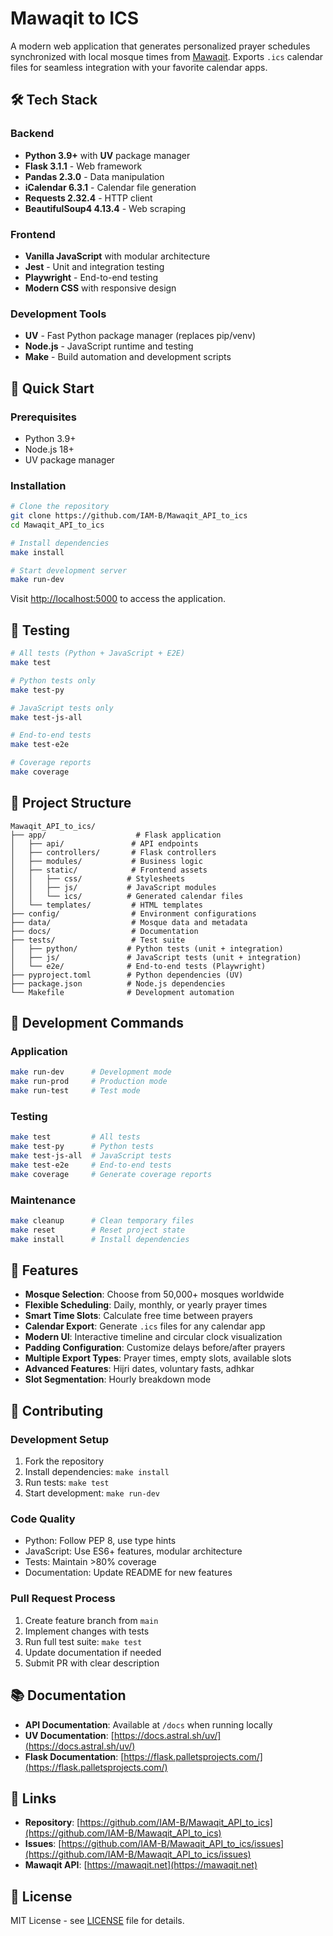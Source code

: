 # Mawaqit to ICS

A modern web application that generates personalized prayer schedules synchronized with local mosque times from [Mawaqit](https://mawaqit.net). Exports `.ics` calendar files for seamless integration with your favorite calendar apps.

## 🛠️ Tech Stack

### Backend

- **Python 3.9+** with **UV** package manager
- **Flask 3.1.1** - Web framework
- **Pandas 2.3.0** - Data manipulation
- **iCalendar 6.3.1** - Calendar file generation
- **Requests 2.32.4** - HTTP client
- **BeautifulSoup4 4.13.4** - Web scraping

### Frontend

- **Vanilla JavaScript** with modular architecture
- **Jest** - Unit and integration testing
- **Playwright** - End-to-end testing
- **Modern CSS** with responsive design

### Development Tools

- **UV** - Fast Python package manager (replaces pip/venv)
- **Node.js** - JavaScript runtime and testing
- **Make** - Build automation and development scripts

## 🚀 Quick Start

### Prerequisites

- Python 3.9+
- Node.js 18+
- UV package manager

### Installation

```bash
# Clone the repository
git clone https://github.com/IAM-B/Mawaqit_API_to_ics
cd Mawaqit_API_to_ics

# Install dependencies
make install

# Start development server
make run-dev
```

Visit [http://localhost:5000](http://localhost:5000) to access the application.

## 🧪 Testing

```bash
# All tests (Python + JavaScript + E2E)
make test

# Python tests only
make test-py

# JavaScript tests only
make test-js-all

# End-to-end tests
make test-e2e

# Coverage reports
make coverage
```

## 📁 Project Structure

```
Mawaqit_API_to_ics/
├── app/                    # Flask application
│   ├── api/               # API endpoints
│   ├── controllers/       # Flask controllers
│   ├── modules/           # Business logic
│   ├── static/            # Frontend assets
│   │   ├── css/          # Stylesheets
│   │   ├── js/           # JavaScript modules
│   │   └── ics/          # Generated calendar files
│   └── templates/         # HTML templates
├── config/                # Environment configurations
├── data/                  # Mosque data and metadata
├── docs/                  # Documentation
├── tests/                 # Test suite
│   ├── python/           # Python tests (unit + integration)
│   ├── js/               # JavaScript tests (unit + integration)
│   └── e2e/              # End-to-end tests (Playwright)
├── pyproject.toml        # Python dependencies (UV)
├── package.json          # Node.js dependencies
└── Makefile              # Development automation
```

## 🔧 Development Commands

### Application

```bash
make run-dev      # Development mode
make run-prod     # Production mode
make run-test     # Test mode
```

### Testing

```bash
make test         # All tests
make test-py      # Python tests
make test-js-all  # JavaScript tests
make test-e2e     # End-to-end tests
make coverage     # Generate coverage reports
```

### Maintenance

```bash
make cleanup      # Clean temporary files
make reset        # Reset project state
make install      # Install dependencies
```

## 🌟 Features

- **Mosque Selection**: Choose from 50,000+ mosques worldwide
- **Flexible Scheduling**: Daily, monthly, or yearly prayer times
- **Smart Time Slots**: Calculate free time between prayers
- **Calendar Export**: Generate `.ics` files for any calendar app
- **Modern UI**: Interactive timeline and circular clock visualization
- **Padding Configuration**: Customize delays before/after prayers
- **Multiple Export Types**: Prayer times, empty slots, available slots
- **Advanced Features**: Hijri dates, voluntary fasts, adhkar
- **Slot Segmentation**: Hourly breakdown mode

## 🤝 Contributing

### Development Setup

1. Fork the repository
2. Install dependencies: `make install`
3. Run tests: `make test`
4. Start development: `make run-dev`

### Code Quality

- Python: Follow PEP 8, use type hints
- JavaScript: Use ES6+ features, modular architecture
- Tests: Maintain >80% coverage
- Documentation: Update README for new features

### Pull Request Process

1. Create feature branch from `main`
2. Implement changes with tests
3. Run full test suite: `make test`
4. Update documentation if needed
5. Submit PR with clear description

## 📚 Documentation

- **API Documentation**: Available at `/docs` when running locally
- **UV Documentation**: [https://docs.astral.sh/uv/](https://docs.astral.sh/uv/)
- **Flask Documentation**: [https://flask.palletsprojects.com/](https://flask.palletsprojects.com/)

## 🔗 Links

- **Repository**: [https://github.com/IAM-B/Mawaqit_API_to_ics](https://github.com/IAM-B/Mawaqit_API_to_ics)
- **Issues**: [https://github.com/IAM-B/Mawaqit_API_to_ics/issues](https://github.com/IAM-B/Mawaqit_API_to_ics/issues)
- **Mawaqit API**: [https://mawaqit.net](https://mawaqit.net)

## 📄 License

MIT License - see [LICENSE](LICENSE) file for details.
